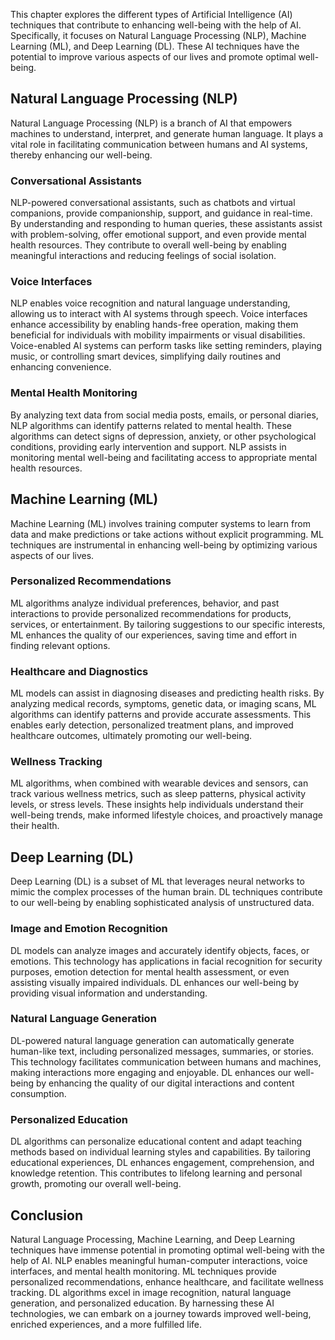 
This chapter explores the different types of Artificial Intelligence (AI) techniques that contribute to enhancing well-being with the help of AI. Specifically, it focuses on Natural Language Processing (NLP), Machine Learning (ML), and Deep Learning (DL). These AI techniques have the potential to improve various aspects of our lives and promote optimal well-being.

## Natural Language Processing (NLP)

Natural Language Processing (NLP) is a branch of AI that empowers machines to understand, interpret, and generate human language. It plays a vital role in facilitating communication between humans and AI systems, thereby enhancing our well-being.

### Conversational Assistants

NLP-powered conversational assistants, such as chatbots and virtual companions, provide companionship, support, and guidance in real-time. By understanding and responding to human queries, these assistants assist with problem-solving, offer emotional support, and even provide mental health resources. They contribute to overall well-being by enabling meaningful interactions and reducing feelings of social isolation.

### Voice Interfaces

NLP enables voice recognition and natural language understanding, allowing us to interact with AI systems through speech. Voice interfaces enhance accessibility by enabling hands-free operation, making them beneficial for individuals with mobility impairments or visual disabilities. Voice-enabled AI systems can perform tasks like setting reminders, playing music, or controlling smart devices, simplifying daily routines and enhancing convenience.

### Mental Health Monitoring

By analyzing text data from social media posts, emails, or personal diaries, NLP algorithms can identify patterns related to mental health. These algorithms can detect signs of depression, anxiety, or other psychological conditions, providing early intervention and support. NLP assists in monitoring mental well-being and facilitating access to appropriate mental health resources.

## Machine Learning (ML)

Machine Learning (ML) involves training computer systems to learn from data and make predictions or take actions without explicit programming. ML techniques are instrumental in enhancing well-being by optimizing various aspects of our lives.

### Personalized Recommendations

ML algorithms analyze individual preferences, behavior, and past interactions to provide personalized recommendations for products, services, or entertainment. By tailoring suggestions to our specific interests, ML enhances the quality of our experiences, saving time and effort in finding relevant options.

### Healthcare and Diagnostics

ML models can assist in diagnosing diseases and predicting health risks. By analyzing medical records, symptoms, genetic data, or imaging scans, ML algorithms can identify patterns and provide accurate assessments. This enables early detection, personalized treatment plans, and improved healthcare outcomes, ultimately promoting our well-being.

### Wellness Tracking

ML algorithms, when combined with wearable devices and sensors, can track various wellness metrics, such as sleep patterns, physical activity levels, or stress levels. These insights help individuals understand their well-being trends, make informed lifestyle choices, and proactively manage their health.

## Deep Learning (DL)

Deep Learning (DL) is a subset of ML that leverages neural networks to mimic the complex processes of the human brain. DL techniques contribute to our well-being by enabling sophisticated analysis of unstructured data.

### Image and Emotion Recognition

DL models can analyze images and accurately identify objects, faces, or emotions. This technology has applications in facial recognition for security purposes, emotion detection for mental health assessment, or even assisting visually impaired individuals. DL enhances our well-being by providing visual information and understanding.

### Natural Language Generation

DL-powered natural language generation can automatically generate human-like text, including personalized messages, summaries, or stories. This technology facilitates communication between humans and machines, making interactions more engaging and enjoyable. DL enhances our well-being by enhancing the quality of our digital interactions and content consumption.

### Personalized Education

DL algorithms can personalize educational content and adapt teaching methods based on individual learning styles and capabilities. By tailoring educational experiences, DL enhances engagement, comprehension, and knowledge retention. This contributes to lifelong learning and personal growth, promoting our overall well-being.

## Conclusion

Natural Language Processing, Machine Learning, and Deep Learning techniques have immense potential in promoting optimal well-being with the help of AI. NLP enables meaningful human-computer interactions, voice interfaces, and mental health monitoring. ML techniques provide personalized recommendations, enhance healthcare, and facilitate wellness tracking. DL algorithms excel in image recognition, natural language generation, and personalized education. By harnessing these AI technologies, we can embark on a journey towards improved well-being, enriched experiences, and a more fulfilled life.
